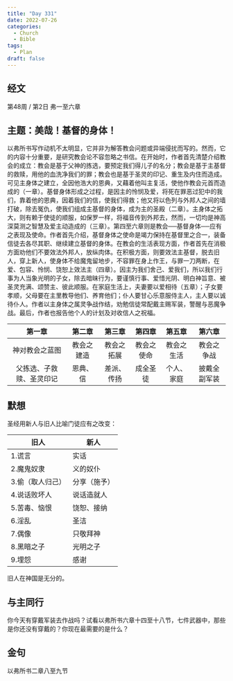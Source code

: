 ```yaml
---
title: "Day 331"
date: 2022-07-26
categories:
  - Church
  - Bible
tags:
  - Plan
draft: false
---
```


## 经文
第48周 / 第2日 弗一至六章

## 主题：美哉！基督的身体！
以弗所书写作动机不太明显，它并非为解答教会问题或异端侵扰而写的。然而，它的内容十分重要，是研究教会论不容忽略之书信。在开始时，作者首先清楚介绍教会的成立：教会是基于父神的拣选，要预定我们得儿子的名分；教会是基于主基督的救赎，用他的血洗净我们的罪；教会也是基于圣灵的印记、重生及内住而造成。可见主身体之建立，全因他浩大的恩典，又藉着他叫主复活，使他作教会元首而造成的（一章）。基督身体形成之过程，是因主的怜悯及爱，将死在罪恶过犯中的我们，靠着他的恩典，因着我们的信，使我们得救；他又将以色列与外邦人之间的墙打破，除去冤仇，使我们组成主基督的身体，成为主的圣殿（二章）。主身体之拓大，则有赖于使徒的顺服，如保罗一样，将福音传到外邦去，然而，一切均是神高深莫测之智慧及爱主动造成的（三章）。第四至六章则是教会──基督身体──应有之表现及使命。作者首先介绍，基督身体之使命是竭力保持在基督里之合一，装备信徒去各尽其职、继续建立基督的身体。在教会的生活表现方面，作者首先在消极方面劝他们不要效法外邦人，放纵肉体。在积极方面，则要效法主基督，脱去旧人，穿上新人，使身体不给魔鬼留地步，不容罪在身上作王，与罪一刀两断，在爱、包容、怜悯、饶恕上效法主（四章）。因主为我们舍己、爱我们，所以我们行事为人当象光明的子女，除去暗昧行为，要谨慎行事、爱惜光阴、明白神旨意、被圣灵充满、颂赞主、彼此顺服。在家庭生活上，夫妻要以爱相待（五章）；子女要孝顺，父母要在主里教导他们、养育他们；仆人要甘心乐意服侍主人，主人要以诚待仆人。作者以主身体之属灵争战作结，劝勉信徒常配戴主赐军装，警醒与恶魔争战。最后，作者也报告他个人的计划及对收信人之祝福。

|      第一章       |   第二章   |   第三章   |   第四章   |   第五章   |   第六章    |
|:--------------:|:-------:|:-------:|:-------:|:-------:|:--------:|
|    神对教会之蓝图     |  教会之建造  |  教会之拓展  |  教会之使命  |  教会之生活  |  教会之争战   |
|  父拣选、子救赎、圣灵印记  |  恩典、信   |  差派、传扬  |  成全圣徒   |  个人、家庭  |  披戴全副军装  |

## 默想
圣经用新人与旧人比喻门徒应有之改变：

| **旧人**    | **新人** |
| --------- | ------ |
| 1.谎言      | 实话     |
| 2.魔鬼奴隶    | 义的奴仆   |
| 3.偷（取人归己） | 分享（施予） |
| 4.说话败坏人   | 说话造就人  |
| 5.苦毒、恼恨   | 饶恕、接纳  |
| 6.淫乱      | 圣洁     |
| 7.偶像      | 只敬拜神   |
| 8.黑暗之子    | 光明之子   |
| 9.埋怨      | 感谢     |

旧人在神国是无分的。

## 与主同行
你今天有穿戴军装去作战吗？试看以弗所书六章十四至十八节，七件武器中，那些是你还没有穿戴的？你现在最需要的是什么？

## 金句
以弗所书二章八至九节

[comment]: <> (## 附录)

